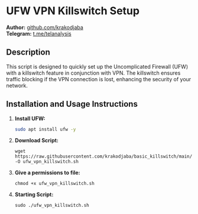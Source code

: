 # UFW VPN Killswitch Setup

**Author:** [github.com/krakodjaba](https://github.com/krakodjaba)  
**Telegram:** [t.me/telanalysis](https://t.me/telanalysis)

## Description

This script is designed to quickly set up the Uncomplicated Firewall (UFW) with a killswitch feature in conjunction with VPN. The killswitch ensures traffic blocking if the VPN connection is lost, enhancing the security of your network.

## Installation and Usage Instructions

1. **Install UFW:**
   ```bash
   sudo apt install ufw -y
   ```
2. **Download Script:**
   ```
   wget https://raw.githubusercontent.com/krakodjaba/basic_killswitch/main/killswitch -O ufw_vpn_killswitch.sh
   ```
3. **Give a permissions to file:**
   ```
   chmod +x ufw_vpn_killswitch.sh
   ```
4. **Starting Script:**
   ```
   sudo ./ufw_vpn_killswitch.sh
   ```
